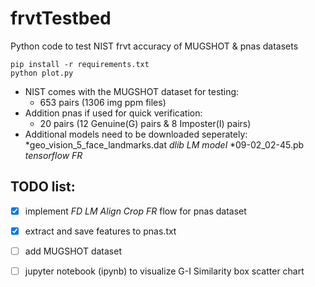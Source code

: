 # frvtTestbed
Python code to test NIST frvt accuracy of MUGSHOT &amp; pnas datasets

```
pip install -r requirements.txt
python plot.py
```

* NIST comes with the MUGSHOT dataset for testing:
  * 653 pairs (1306 img ppm files)
* Addition pnas if used for quick verification:
  * 20 pairs (12 Genuine(G) pairs & 8 Imposter(I) pairs)
* Additional models need to be downloaded seperately:
  *geo_vision_5_face_landmarks.dat *dlib LM model*
  *09-02_02-45.pb *tensorflow FR*

## TODO list:
- [x] implement *FD* *LM* *Align* *Crop* *FR* flow for pnas dataset
- [X] extract and save features to pnas.txt
- [ ] add MUGSHOT dataset
- [ ] jupyter notebook (ipynb) to visualize G-I Similarity box scatter chart


